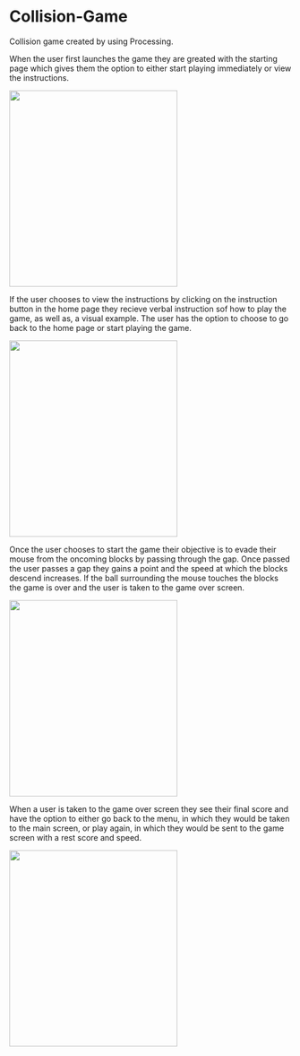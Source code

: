 # Collision-Game
Collision game created by using Processing.
<br />
<p> When the user first launches the game they are greated with the starting page which gives them the option to either start playing immediately or view the instructions. </p>
<img src="https://user-images.githubusercontent.com/70613782/110432560-4ad9ff00-807d-11eb-803f-bc015315ae9f.png" width="300" height="350"/>
<br />
<p> If the user chooses to view the instructions by clicking on the instruction button in the home page they recieve verbal instruction sof how to play the game, as well as, a visual example. The user has the option to choose to go back to the home page or start playing the game. </p>
<img src="https://user-images.githubusercontent.com/70613782/110432750-84126f00-807d-11eb-97ca-d398c2a9d266.png" width="300" height="350"/>
<br />
<p> Once the user chooses to start the game their objective is to evade their mouse from the oncoming blocks by passing through the gap. Once passed the user passes a gap they gains a point and the speed at which the blocks descend increases. If the ball surrounding the mouse touches the blocks the game is over and the user is taken to the game over screen. </p>
<img src="https://user-images.githubusercontent.com/70613782/110432798-9a202f80-807d-11eb-9512-bc879f46ef8b.png" width="300" height="350"/>
<br />
<p> When a user is taken to the game over screen they see their final score and have the option to either go back to the menu, in which they would be taken to the main screen, or play again, in which they would be sent to the game screen with a rest score and speed. </p>
<img src="https://user-images.githubusercontent.com/70613782/110432818-a4422e00-807d-11eb-9cce-09d38fd058e7.png" width="300" height="350"/>

